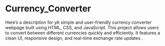 # Currency_Converter
Here’s a description for yA simple and user-friendly currency converter webpage built using HTML, CSS, and JavaScript. This project allows users to convert between different currencies quickly and efficiently. It features a clean UI, responsive design, and real-time exchange rate updates . 

